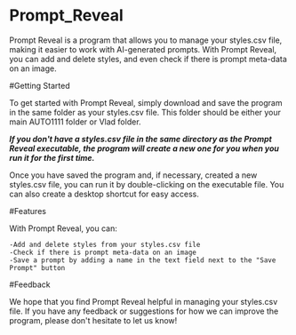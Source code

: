 # Prompt_Reveal

Prompt Reveal is a program that allows you to manage your styles.csv file, making it easier to work with AI-generated prompts. With Prompt Reveal, you can add and delete styles, and even check if there is prompt meta-data on an image.

#Getting Started

To get started with Prompt Reveal, simply download and save the program in the same folder as your styles.csv file. This folder should be either your main AUTO1111 folder or Vlad folder.

***If you don't have a styles.csv file in the same directory as the Prompt Reveal executable, the program will create a new one for you when you run it for the first time.***

Once you have saved the program and, if necessary, created a new styles.csv file, you can run it by double-clicking on the executable file. You can also create a desktop shortcut for easy access.

#Features

With Prompt Reveal, you can:

    -Add and delete styles from your styles.csv file
    -Check if there is prompt meta-data on an image
    -Save a prompt by adding a name in the text field next to the "Save Prompt" button

#Feedback

We hope that you find Prompt Reveal helpful in managing your styles.csv file. If you have any feedback or suggestions for how we can improve the program, please don't hesitate to let us know!
